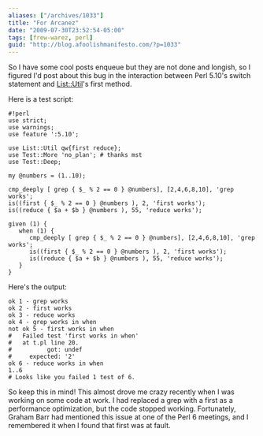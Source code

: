 ```yaml
---
aliases: ["/archives/1033"]
title: "For Arcanez"
date: "2009-07-30T23:52:54-05:00"
tags: [frew-warez, perl]
guid: "http://blog.afoolishmanifesto.com/?p=1033"
---
```

So I have some cool posts enqueue but they are not done and longish, so I
figured I'd post about this bug in the interaction between Perl 5.10's switch
statement and [List::Util](http://search.cpan.org/perldoc?List::Util)'s first
method.

<!--more-->

Here is a test script:

```
#!perl
use strict;
use warnings;
use feature ':5.10';

use List::Util qw{first reduce};
use Test::More 'no_plan'; # thanks mst
use Test::Deep;

my @numbers = (1..10);

cmp_deeply [ grep { $_ % 2 == 0 } @numbers], [2,4,6,8,10], 'grep works';
is((first { $_ % 2 == 0 } @numbers ), 2, 'first works');
is((reduce { $a + $b } @numbers ), 55, 'reduce works');

given (1) {
   when (1) {
      cmp_deeply [ grep { $_ % 2 == 0 } @numbers], [2,4,6,8,10], 'grep works';
      is((first { $_ % 2 == 0 } @numbers ), 2, 'first works');
      is((reduce { $a + $b } @numbers ), 55, 'reduce works');
   }
}
```

Here's the output:

```
ok 1 - grep works
ok 2 - first works
ok 3 - reduce works
ok 4 - grep works in when
not ok 5 - first works in when
#   Failed test 'first works in when'
#   at t.pl line 20.
#          got: undef
#     expected: '2'
ok 6 - reduce works in when
1..6
# Looks like you failed 1 test of 6.
```

So keep this in mind! This almost drove me crazy recently when I was working on some code at work. I had replaced a grep with a first as a performance optimization, but the code stopped working. Fortunately, Graham Barr had mentioned this issue at one of the Perl 6 meetings, and I remembered it when I found that first was at fault.
